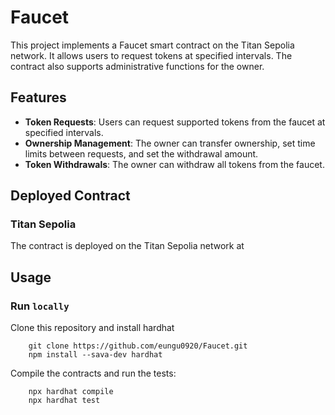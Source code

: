 # Faucet

This project implements a Faucet smart contract on the Titan Sepolia network.
It allows users to request tokens at specified intervals.
The contract also supports administrative functions for the owner.

## Features

- **Token Requests**: Users can request supported tokens from the faucet at specified intervals.
- **Ownership Management**: The owner can transfer ownership, set time limits between requests, and set the withdrawal amount.
- **Token Withdrawals**: The owner can withdraw all tokens from the faucet.

## Deployed Contract

### Titan Sepolia
The contract is deployed on the Titan Sepolia network at

## Usage

### Run `locally`

Clone this repository and install hardhat
```shell
    git clone https://github.com/eungu0920/Faucet.git
    npm install --sava-dev hardhat
```

Compile the contracts and run the tests:
```shell
    npx hardhat compile
    npx hardhat test
```

